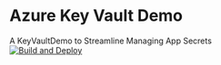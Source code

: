 # Azure Key Vault Demo
A KeyVaultDemo to Streamline Managing App Secrets <br>
[![Build and Deploy](https://github.com/fffffatah/KeyVaultDemo/actions/workflows/master_bskeyvaultdemo.yml/badge.svg)](https://github.com/fffffatah/KeyVaultDemo/actions/workflows/master_bskeyvaultdemo.yml)

